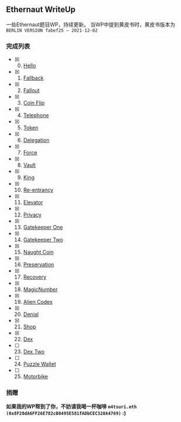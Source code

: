 ## Ethernaut WriteUp

一些Ethernaut题目WP，持续更新。
当WP中提到黄皮书时，黄皮书版本为`BERLIN VERSION fabef25 – 2021-12-02`

### 完成列表

- [x] 0. [Hello](./0-hello)
- [x] 1. [Fallback](./1-fallback)
- [x] 2. [Fallout](./2-fallout)
- [x] 3. [Coin Flip](./3-coin-flip)
- [x] 4. [Telephone](./4-telephone)
- [x] 5. [Token](./5-token)
- [x] 6. [Delegation](./6-delegation)
- [x] 7. [Force](./7-force)
- [x] 8. [Vault](./8-vault)
- [x] 9. [King](./9-king)
- [x] 10. [Re-entrancy](./10-Re-entrancy)
- [x] 11. [Elevator](./11-elevator)
- [x] 12. [Privacy](./12-privacy)
- [x] 13. [Gatekeeper One](./13-gatekeeper1)
- [x] 14. [Gatekeeper Two](./14-gatekeeper2)
- [x] 15. [Naught Coin](./15-naught-coin)
- [x] 16. [Preservation](./16-preservation)
- [x] 17. [Recovery](./17-recovery)
- [x] 18. [MagicNumber](./18-magicnumber)
- [x] 19. [Alien Codex](./19-aliencodex)
- [x] 20. [Denial](./20-denial)
- [x] 21. [Shop](./21-shop)
- [x] 22. [Dex](./22-dex)
- [ ] 23. [Dex Two](./23-dex2)
- [ ] 24. [Puzzle Wallet](./24-puzzle-wallet)
- [ ] 25. [Motorbike](./25-motorbike)

### 捐赠

**如果我的WP帮到了你，不妨请我喝一杯咖啡 `m4tsuri.eth (0x8F28dA6FF26E782cB0495E581fADbCEC320A4769)` :)**
